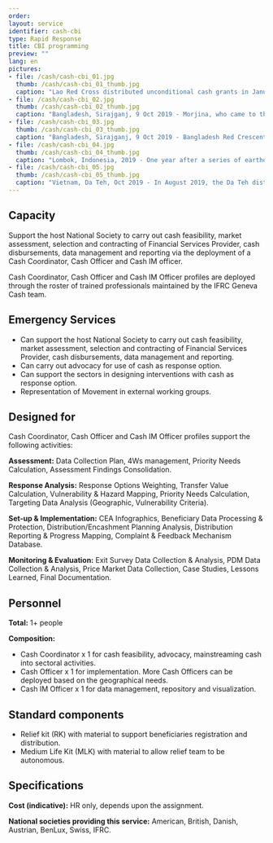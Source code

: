 ```yaml
---
order: 
layout: service
identifier: cash-cbi
type: Rapid Response
title: CBI programming
preview: ""
lang: en
pictures:
- file: /cash/cash-cbi_01.jpg
  thumb: /cash/cash-cbi_01_thumb.jpg
  caption: "Lao Red Cross distributed unconditional cash grants in January 2019 to 1,464 households whose houses were totally destroyed by flash floods in Attapeu after a dam collapse."
- file: /cash/cash-cbi_02.jpg
  thumb: /cash/cash-cbi_02_thumb.jpg
  caption: "Bangladesh, Sirajganj, 9 Oct 2019 - Morjina, who came to the distribution point with her little granddaughter and daughter, received 4500 Bangladeshi Taka (53 US dollars) and vegetable seeds. More than 28 districts of Bangladesh faced extensive flooding due to heavy monsoon rain and water from upstream regions."
- file: /cash/cash-cbi_03.jpg
  thumb: /cash/cash-cbi_03_thumb.jpg
  caption: "Bangladesh, Sirajganj, 9 Oct 2019 - Bangladesh Red Crescent Society distributing cash grants and vegetable seeds to the flood-affected families in Sirajganj. A total of 209 families received 4,500 Bangladeshi Taka (53 US dollars) and eight kinds of vegetable seeds."
- file: /cash/cash-cbi_04.jpg
  thumb: /cash/cash-cbi_04_thumb.jpg
  caption: "Lombok, Indonesia, 2019 - One year after a series of earthquakes struck Lombok, Indonesia, the Indonesian Red Cross (Palang Merah Indonesia) has reached over 6,000 families with unconditional cash grants to help with shelter repairs. "
- file: /cash/cash-cbi_05.jpg
  thumb: /cash/cash-cbi_05_thumb.jpg
  caption: "Vietnam, Da Teh, Oct 2019 - In August 2019, the Da Teh district faced extensive flooding due to heavy monsoon rains. Red Cross teams are providing cash grants to the most vulnerable families to rebuild their lives."
---
```


## Capacity

Support the host National Society  to carry out cash feasibility, market assessment, selection and contracting of Financial Services Provider, cash disbursements, data management and reporting via the deployment of a Cash Coordinator, Cash Officer and Cash IM officer. 

Cash Coordinator, Cash Officer and Cash IM Officer profiles are deployed through the roster of trained professionals maintained by the IFRC Geneva Cash team.

## Emergency Services

- Can support the host National Society to carry out cash feasibility, market assessment, selection and contracting of Financial Services Provider, cash disbursements, data management and reporting.
- Can carry out advocacy for use of cash as response option.
- Can support the sectors in designing interventions with cash as response option.
- Representation of Movement in external working groups.

## Designed for

Cash Coordinator, Cash Officer and Cash IM Officer profiles support the following activities: 

**Assessment:** Data Collection Plan, 4Ws management, Priority Needs Calculation, Assessment Findings Consolidation.

**Response Analysis:** Response Options Weighting, Transfer Value Calculation, Vulnerability & Hazard Mapping, Priority Needs Calculation, Targeting Data Analysis (Geographic, Vulnerability Criteria).

**Set-up & Implementation:** CEA Infographics, Beneficiary Data Processing & Protection, Distribution/Encashment Planning Analysis, Distribution Reporting & Progress Mapping, Complaint & Feedback Mechanism Database. 

**Monitoring & Evaluation:** Exit Survey Data Collection & Analysis, PDM Data Collection & Analysis, Price Market Data Collection, Case Studies, Lessons Learned, Final Documentation.

## Personnel

**Total:** 1+ people

**Composition:** 
- Cash Coordinator x 1 for cash feasibility, advocacy, mainstreaming cash into sectoral activities. 
- Cash Officer x 1 for implementation. More Cash Officers can be deployed based on the geographical needs. 
- Cash IM Officer x 1 for data management, repository and visualization.

## Standard components

- Relief kit (RK) with material to support beneficiaries registration and distribution.
- Medium Life Kit (MLK) with material to allow relief team to be autonomous.

## Specifications

**Cost (indicative):** HR only, depends upon the assignment.

**National societies providing this service:** American, British, Danish, Austrian, BenLux, Swiss, IFRC.
